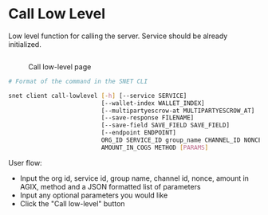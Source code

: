 # Call Low Level

Low level function for calling the server. Service should be already initialized.

<figure><img src="../../.gitbook/assets/Screenshot 2024-08-17 at 6.17.01 PM.png" alt=""><figcaption><p>Call low-level page</p></figcaption></figure>

```bash
# Format of the command in the SNET CLI

snet client call-lowlevel [-h] [--service SERVICE]
                          [--wallet-index WALLET_INDEX]
                          [--multipartyescrow-at MULTIPARTYESCROW_AT]
                          [--save-response FILENAME]
                          [--save-field SAVE_FIELD SAVE_FIELD]
                          [--endpoint ENDPOINT]
                          ORG_ID SERVICE_ID group_name CHANNEL_ID NONCE
                          AMOUNT_IN_COGS METHOD [PARAMS]
```

User flow:

* Input the org id, service id, group name, channel id, nonce, amount in AGIX, method and a JSON formatted list of parameters
* Input any optional parameters you would like
* Click the "Call low-level" button

